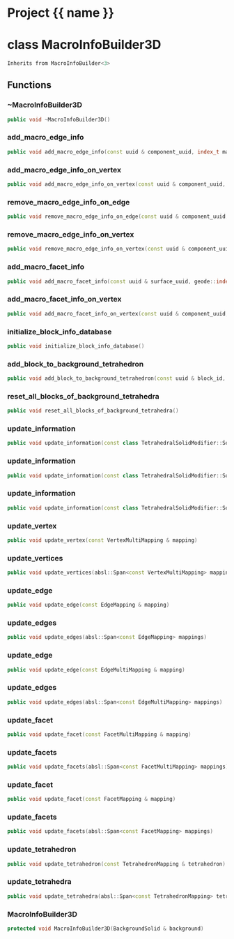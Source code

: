 <script setup>
import {useRoute} from 'vitepress'
const {path} = useRoute()
const tokens = path.split('/')
const words = tokens[2].split('-');
for (let i = 0; i < words.length; i++) {
    words[i] = words[i].charAt(0).toUpperCase() + words[i].slice(1);
    words[i] = words[i].replace('geode', 'Geode')
}
const name = words.join('-');
</script>
# Project {{ name }}

# class MacroInfoBuilder3D


```cpp
Inherits from MacroInfoBuilder<3>
```



## Functions

### ~MacroInfoBuilder3D

```cpp
public void ~MacroInfoBuilder3D()
```


### add_macro_edge_info

```cpp
public void add_macro_edge_info(const uuid & component_uuid, index_t macro_edge_id, Span background_solid_edge_ids)
```


### add_macro_edge_info_on_vertex

```cpp
public void add_macro_edge_info_on_vertex(const uuid & component_uuid, index_t macro_edge_id, index_t background_solid_vertex_id)
```


### remove_macro_edge_info_on_edge

```cpp
public void remove_macro_edge_info_on_edge(const uuid & component_uuid, index_t macro_edge_id, index_t background_solid_edge_id)
```


### remove_macro_edge_info_on_vertex

```cpp
public void remove_macro_edge_info_on_vertex(const uuid & component_uuid, index_t macro_edge_id, index_t background_solid_vertex_id)
```


### add_macro_facet_info

```cpp
public void add_macro_facet_info(const uuid & surface_uuid, geode::index_t macro_polygon_id, Span background_solid_facets_id)
```


### add_macro_facet_info_on_vertex

```cpp
public void add_macro_facet_info_on_vertex(const uuid & component_uuid, index_t macro_facet_id, index_t background_solid_vertex_id)
```


### initialize_block_info_database

```cpp
public void initialize_block_info_database()
```


### add_block_to_background_tetrahedron

```cpp
public void add_block_to_background_tetrahedron(const uuid & block_id, index_t tetrahedron_id)
```


### reset_all_blocks_of_background_tetrahedra

```cpp
public void reset_all_blocks_of_background_tetrahedra()
```


### update_information

```cpp
public void update_information(const class TetrahedralSolidModifier::SolidSplitInfo & split_info)
```


### update_information

```cpp
public void update_information(const class TetrahedralSolidModifier::SolidSplitEdgeInfo & split_info)
```


### update_information

```cpp
public void update_information(const class TetrahedralSolidModifier::SolidCollapseEdgeInfo & collapse_info)
```


### update_vertex

```cpp
public void update_vertex(const VertexMultiMapping & mapping)
```


### update_vertices

```cpp
public void update_vertices(absl::Span<const VertexMultiMapping> mappings)
```


### update_edge

```cpp
public void update_edge(const EdgeMapping & mapping)
```


### update_edges

```cpp
public void update_edges(absl::Span<const EdgeMapping> mappings)
```


### update_edge

```cpp
public void update_edge(const EdgeMultiMapping & mapping)
```


### update_edges

```cpp
public void update_edges(absl::Span<const EdgeMultiMapping> mappings)
```


### update_facet

```cpp
public void update_facet(const FacetMultiMapping & mapping)
```


### update_facets

```cpp
public void update_facets(absl::Span<const FacetMultiMapping> mappings)
```


### update_facet

```cpp
public void update_facet(const FacetMapping & mapping)
```


### update_facets

```cpp
public void update_facets(absl::Span<const FacetMapping> mappings)
```


### update_tetrahedron

```cpp
public void update_tetrahedron(const TetrahedronMapping & tetrahedron)
```


### update_tetrahedra

```cpp
public void update_tetrahedra(absl::Span<const TetrahedronMapping> tetrahedra)
```


### MacroInfoBuilder3D

```cpp
protected void MacroInfoBuilder3D(BackgroundSolid & background)
```




